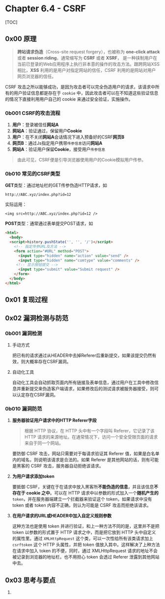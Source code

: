 # Chapter 6.4 - CSRF

[TOC]

## 0x00 原理

> **跨站请求伪造**（Cross-site request forgery），也被称为 **one-click attack** 或者 **session riding**，通常缩写为 **CSRF** 或者 **XSRF**， 是一种挟制用户在当前已登录的Web应用程序上执行非本意的操作的攻击方法。跟跨网站XSS相比，**XSS** 利用的是用户对指定网站的信任，CSRF 利用的是网站对用户网页浏览器的信任。

CSRF 攻击之所以能够成功，是因为攻击者可以完全伪造用户的请求，该请求中所有的用户验证信息都是存在于 `cookie` 中，因此攻击者可以在不知道这些验证信息的情况下直接利用用户自己的 cookie 来通过安全验证，实施操作。

### 0b001 CSRF的攻击流程

1. **用户**：登录被信任**网站A**
2. **网站A**：验证通过，保留用户**Cookie**
3. **用户**：在不关闭**网站A**会话情况下进入预备好的CSRF**网页B**
4. **网页B**：通过Js指定用户携带`传参信息`访问**网站A**
5. **网站A**：验证用户保留**Cookie**，接受用户`传参信息`

> 由此可见，CSRF便是引导浏览器使用用户的Cookie模拟用户传参。

### 0b010 常见的CSRF类型

**GET**类型：通过地址栏的GET传参伪造HTTP请求，如

```
http://ABC.xyz/index.php?id=12
```

实际运用：

```
<img src=http://ABC.xyz/index.php?id=12 />
```

**POST**类型：通常通过表单提交POST请求，如

```html
<html>
  <body>
  <script>history.pushState('', '', '/')</script>
    <!-- 指定传参URL及方法 -->
  	<form action="#URL" method="POST">
      <input type="hidden" name="action" value="send" />
      <input type="hidden" name="comtype" value="comments" />
     <!-- 显示按钮提交 -->	
      <input type="submit" value="Submit request" />
    </form>
  </body>
</html>
```



## 0x01 复现过程





## 0x02 漏洞检测与防范

### 0b001 漏洞检测

1. 手动方式

   把已有的请求通过从HEADER中去掉Referer后重新提交，如果该提交仍然有效，则大概率存在CSRF漏洞。

2. 自动化工具

   自动化工具会自动抓取页面内所有链接及表单信息，通过用户在工具中修改信息并重新提交来伪造客户端请求，如果修改后的测试请求被服务器接受，则可以认定存在CSRF漏洞。

### 0b010 漏洞防范

1. **服务器验证用户请求中的HTTP Referer字段**

   > 根据 HTTP 协议，在 HTTP 头中有一个字段叫 Referer，它记录了该 HTTP 请求的来源地址。在通常情况下，访问一个安全受限页面的请求来自于同一个网站。

   要防御 CSRF 攻击，网站只需要对于每请求验证其 Referer 值，如果是白名单内的域名，则说明该请求是合法的。如果 Referer 是其他网站的话，则有可能是黑客的 CSRF 攻击，服务器自动拒绝该请求。

2. **为用户请求添加token**

   要抵御 CSRF，关键在于在请求中放入黑客所**不能伪造的信息**，并且该信息**不存在于 cookie 之中**。可以在 HTTP 请求中以参数的形式加入一个**随机产生的** `token`，并在服务器端建立一个拦截器来验证这个 token，如果请求中没有 token 或者 token 内容不正确，则认为可能是 CSRF 攻击而拒绝该请求。

3. **在用户请求的URL或HEADER中加入自定义规则参数**

    这种方法也是使用 token 并进行验证，和上一种方法不同的是，这里并不是把 token 以参数的形式置于 HTTP 请求之中，而是把它放到 HTTP 头中自定义的属性里。通过 `XMLHttpRequest` 这个类，可以一次性给所有该类请求加上 `csrftoken` 这个 HTTP 头属性，并把 token 值放入其中。这样解决了上种方法在请求中加入 token 的不便，同时，通过 XMLHttpRequest 请求的地址不会被记录到浏览器的地址栏，也不用担心 token 会透过 Referer 泄露到其他网站中去。

## 0x03 思考与要点

1. 